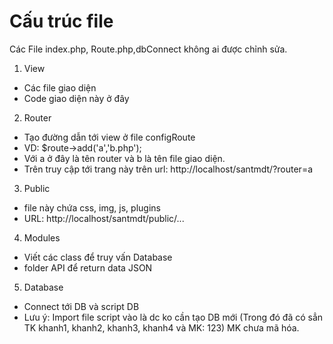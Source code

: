 # Cấu trúc file
Các File index.php, Route.php,dbConnect không ai được chỉnh sửa.
1. View</br>
- Các file giao diện</br>
- Code giao diện này ở đây</br>
2. Router</br>
- Tạo đường dẫn tới view ở file configRoute</br>
- VD: $route->add('a','b.php');</br>
- Với a ở đây là tên router và b là tên file giao diện.</br>
- Trên truy cập tới trang này trên url: http://localhost/santmdt/?router=a
3. Public</br>
- file này chứa css, img, js, plugins</br>
- URL: http://localhost/santmdt/public/...</br>
4. Modules</br>
- Viết các class để truy vấn Database
- folder API để return data JSON
5. Database</br>
- Connect tới DB và script DB
- Lưu ý: Import file script vào là dc ko cần tạo DB mới (Trong đó đã có sẳn TK khanh1, khanh2, khanh3, khanh4 và MK: 123) MK chưa mã hóa. 
